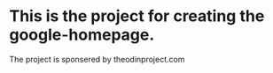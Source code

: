 This is the project for creating the google-homepage.
===============

The project is sponsered by theodinproject.com
